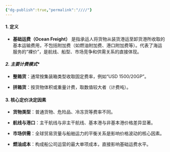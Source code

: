 ```yaml
---
{"dg-publish":true,"permalink":"////"}
---
```


#### **1. 定义**

- **基础运费（Ocean Freight）** 是指承运人将货物从装货港运至卸货港所收取的基本运输费用，不包括附加费（如燃油附加费、港口附加费等）。代表了海运服务的“裸价”，是航线、船型、市场竞争和供需关系的直接体现。
    

#### *2. 主要计费模式**

- **整箱货**：通常按集装箱类型收取固定费率，例如“USD 1500/20GP”。
    
- **拼箱货**：按货物体积或重量计费，取数值较大者（计费吨）。
    

#### **3. 核心定价决定因素**

- **货物类型**：普通货物、危险品、冷冻货等费率不同。
    
- **航线与港口**：主干航线与非主干航线、基本港与非基本港价格差异显著。
    
- **市场供需**：全球贸易货量与船舶运力的平衡关系是影响价格波动的核心因素。
    
- **燃油成本**：构成船公司运营的最大单项成本，直接影响基础运费水平。
